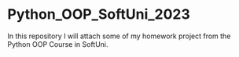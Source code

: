 # Python_OOP_SoftUni_2023
In this repository I will attach some of my homework project from the Python OOP Course in SoftUni.
